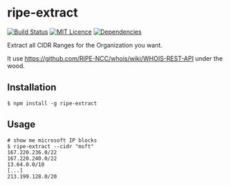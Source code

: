 # ripe-extract
[![Build Status](https://travis-ci.org/eviltik/ripe-extract.svg?branch=master)](https://travis-ci.org/eviltik/ripe-extract)
[![MIT Licence](https://badges.frapsoft.com/os/mit/mit.svg?v=103)](https://opensource.org/licenses/mit-license.php)
[![Dependencies](https://david-dm.org/eviltik/ripe-extract.svg)](https://david-dm.org/eviltik/ripe-extract)

Extract all CIDR Ranges for the Organization you want.

It use https://github.com/RIPE-NCC/whois/wiki/WHOIS-REST-API under the wood.

Installation
------------
```
$ npm install -g ripe-extract
```

Usage
-----
```
# show me microsoft IP blocks
$ ripe-extract --cidr "msft"
167.220.236.0/22
167.220.240.0/22
13.64.0.0/10
[...]
213.199.128.0/20
```



